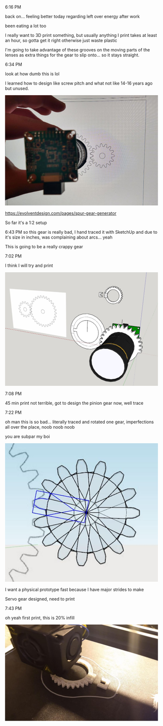6:16 PM

back on... feeling better today regarding left over energy after work

been eating a lot too

I really want to 3D print something, but usually anything I print takes at least an hour, so gotta get it right otherwise just waste plastic

I'm going to take advantage of these grooves on the moving parts of the lenses as extra things for the gear to slip onto... so it stays straight.

6:34 PM

look at how dumb this is lol

I learned how to design like screw pitch and what not like 14-16 years ago but unused.


<img src="./images/rough-spur-gear.JPG"/>

https://evolventdesign.com/pages/spur-gear-generator

So far it's a 1:2 setup

6:43 PM so this gear is really bad, I hand traced it with SketchUp and due to it's size in inches, was complaining about arcs... yeah

This is going to be a really crappy gear

7:02 PM

I think I will try and print

<img src="./images/gear-design.JPG"/>

7:08 PM

45 min print not terrible, got to design the pinion gear now, well trace

7:22 PM

oh man this is so bad... literally traced and rotated one gear, imperfections all over the place, noob noob noob

you are subpar my boi

<img src="./images/tracing-noob.JPG"/>

I want a physical prototype fast because I have major strides to make

Servo gear designed, need to print

7:43 PM

oh yeah first print, this is 20% infill

<img src="./images/first-project-print.JPG"/>
